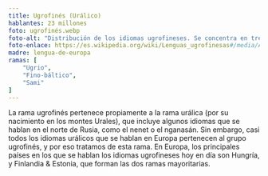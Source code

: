 ```yaml
---
title: Ugrofinés (Urálico)
hablantes: 23 millones
foto: ugrofinés.webp
foto-alt: "Distribución de los idiomas ugrofineses. Se concentra en tres zonas geográficas: el norte de Europa, centrado en Finlandia y Estonia, en el centro de Europa sobre Hungría, y en el centro-oeste de Rusia."
foto-enlace: https://es.wikipedia.org/wiki/Lenguas_ugrofinesas#/media/Archivo:Lenguas_finougrias.png
madre: lengua-de-europa
ramas: [
    "Ugrio",
    "Fino-báltico",
    "Sami"
]
---
```


La rama ugrofinés pertenece propiamente a la rama urálica (por su nacimiento en los montes Urales), que incluye algunos idiomas que se hablan en el norte de Rusia, como el nenet o el nganasán. Sin embargo, casi todos los idiomas urálicos que se hablan en Europa pertenecen al grupo ugrofinés, y por eso tratamos de esta rama. En Europa, los principales países en los que se hablan los idiomas ugrofineses hoy en día son Hungría, y Finlandia & Estonia, que forman las dos ramas mayoritarias.